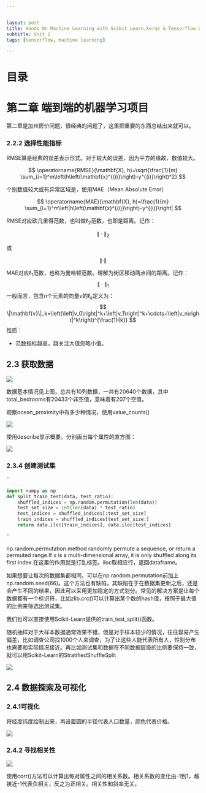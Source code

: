 ```yaml
---


layout: post
title: Hands On Machine Learning with Scikit Learn,keras & Tensorflow Unit 2
subtitle: Unit 2
tags: [tensorflow, machine learning]

---
```


<head>
    <script src="https://cdn.mathjax.org/mathjax/latest/MathJax.js?config=TeX-AMS-MML_HTMLorMML" type="text/javascript"></script>
    <script type="text/x-mathjax-config">
        MathJax.Hub.Config({
            tex2jax: {
            skipTags: ['script', 'noscript', 'style', 'textarea', 'pre'],
            inlineMath: [['$','$']]
            }
        });
    </script>
</head>



# 目录



# 第二章 端到端的机器学习项目

第二章是加州房价问题，很经典的问题了，这里把重要的东西总结出来就可以。

### 2.2.2 选择性能指标

RMSE算是经典的误差表示形式。对于较大的误差，因为平方的缘故，数值较大。

$$
\operatorname{RMSE}(\mathbf{X}, h)=\sqrt{\frac{1}{m} \sum_{i=1}^m\left(h\left(\mathbf{x}^{(i)}\right)-y^{(i)}\right)^2}
$$

个别数值较大或有异常区域是，使用MAE（Mean Absolute Error）

$$
\operatorname{MAE}(\mathbf{X}, h)=\frac{1}{m} \sum_{i=1}^m\left|h\left(\mathbf{x}^{(i)}\right)-y^{(i)}\right|
$$

RMSE对应欧几里得范数，也叫做$\ell_2$范数，也即是距离。记作：

$$
\|\cdot\|_2
$$

或

$$
\|\cdot\|
$$

MAE对应$\ell_1$范数，也称为曼哈顿范数。理解为街区移动两点间的距离。记作：
$$
\|\cdot\|_1
$$
一般而言，包含$n$个元素的向量$v$的$\ell_k$定义为：
$$
\|\mathbf{v}\|_k=\left(\left|v_0\right|^k+\left|v_1\right|^k+\cdots+\left|v_n\right|^k\right)^{\frac{1}{k}}
$$
性质：

- 范数指标越高，越关注大值忽略小值。

  

  

## 2.3 获取数据

![](\img\housing_info.png)

数据基本情况见上图，总共有10列数据，一共有20640个数据，其中total_bedrooms有20433个非空值，意味着有207个空值。

观察ocean_proximity中有多少种情况，使用value_counts()

![](\img\ocean_value_counts.png)

使用describe显示概要。分别画出每个属性的直方图：

![](\img\housing_output.png)

### 2.3.4 创建测试集

``

```python
import numpy as np
def split_train_test(data, test_ratio):
    shuffled_indices = np.random.permutation(len(data))
    test_set_size = int(len(data) * test_ratio)
    test_indices = shuffled_indices[:test_set_size]
    train_indices = shuffled_indices[test_set_size:]
    return data.iloc[train_indices], data.iloc[test_indices]
```

``

np.random.permutation method randomly permute a sequence, or return a permuted range.If x is a multi-dimensional array, it is only shuffled along its first index.在这里的作用就是打乱标签。iloc取相应行，返回dataframe。

如果想要让每次的数据集都相同，可以在np.random.permutation前加上np.random.seed(66)。这个方法也有缺陷，其缺陷在于在数据集更新之后，还是会产生不同的结果，因此可以采用更加稳定的方式划分。常见的解决方案是让每个数据都有一个标识符，比如zlib.crc()可以计算出某个数的hash值，按照于最大值的比例来筛选出测试集。

我们也可以直接使用Scikit-Learn提供的train_test_split()函数。

随机抽样对于大样本数据通常效果不错，但是对于样本较少的情况，往往容易产生偏差，比如调查公司找1000个人来调查，为了让这些人能代表所有人，性别分布也需要和实际情况接近。再比如测试集和数据在不同数据层级的比例要保持一致，就可以用Scikit-Learn的StratifiedShuffleSplit

![](\img\sample_bias.png)

## 2.4 数据探索及可视化

### 2.4.1可视化

将经度纬度绘制出来，再设置圆的半径代表人口数量，颜色代表价格。

![](\img\house_price_ca.png)

### 2.4.2 寻找相关性

![](\img\Correlation_examples2.png)

使用corr()方法可以计算出每对属性之间的相关系数。相关系数的变化由-1到1，越接近-1代表负相关，反之为正相关。相关性和斜率无关。
